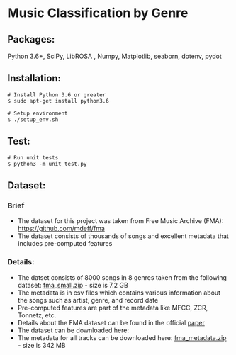 # Music Classification by Genre


## Packages:
Python 3.6+, SciPy, LibROSA , Numpy, Matplotlib, seaborn, dotenv, pydot

## Installation:
```
# Install Python 3.6 or greater
$ sudo apt-get install python3.6

# Setup environment
$ ./setup_env.sh
```

## Test:
```
# Run unit tests
$ python3 -m unit_test.py
```

## Dataset:
### Brief
* The dataset for this project was taken from Free Music Archive (FMA): https://github.com/mdeff/fma
* The dataset consists of thousands of songs and excellent metadata that includes pre-computed features

### Details:
* The datset consists of 8000 songs in 8 genres taken from the following dataset: [fma_small.zip](https://os.unil.cloud.switch.ch/fma/fma_small.zip) - size is 7.2 GB
* The metadata is in csv files which contains various information about the songs such as artist, genre, and record date
* Pre-computed features are part of the metadata like MFCC, ZCR, Tonnetz, etc.
* Details about the FMA dataset can be found in the official [paper](https://arxiv.org/pdf/1612.01840.pdf)
* The dataset can be downloaded here: 
* The metadata for all tracks can be downloaded here: [fma_metadata.zip](https://os.unil.cloud.switch.ch/fma/fma_metadata.zip) - size is 342 MB


